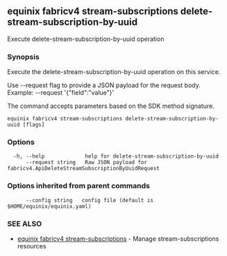 ## equinix fabricv4 stream-subscriptions delete-stream-subscription-by-uuid

Execute delete-stream-subscription-by-uuid operation

### Synopsis

Execute the delete-stream-subscription-by-uuid operation on this service.

Use --request flag to provide a JSON payload for the request body.
Example: --request '{"field":"value"}'

The command accepts parameters based on the SDK method signature.

```
equinix fabricv4 stream-subscriptions delete-stream-subscription-by-uuid [flags]
```

### Options

```
  -h, --help             help for delete-stream-subscription-by-uuid
      --request string   Raw JSON payload for fabricv4.ApiDeleteStreamSubscriptionByUuidRequest
```

### Options inherited from parent commands

```
      --config string   config file (default is $HOME/equinix/equinix.yaml)
```

### SEE ALSO

* [equinix fabricv4 stream-subscriptions](equinix_fabricv4_stream-subscriptions.md)	 - Manage stream-subscriptions resources

